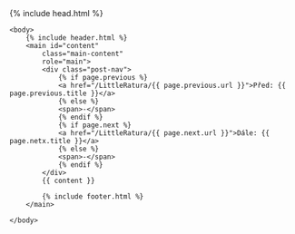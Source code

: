 <!DOCTYPE html>
<html lang="{{ site.lang | default: "cs-CZ" }}">
    {% include head.html %}

    <body>
        {% include header.html %}
        <main id="content"
            class="main-content"
            role="main">
            <div class="post-nav">
                {% if page.previous %}
                <a href="/LittleRatura/{{ page.previous.url }}">Před: {{ page.previous.title }}</a>
                {% else %}
                <span>-</span>
                {% endif %}
                {% if page.next %}
                <a href="/LittleRatura/{{ page.next.url }}">Dále: {{ page.netx.title }}</a>
                {% else %}
                <span>-</span>
                {% endif %}
            </div>
            {{ content }}

            {% include footer.html %}
        </main>

    </body>

</html>
